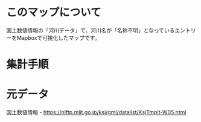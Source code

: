 # このマップについて
 国土数値情報の「河川データ」で、河川名が「名称不明」となっているエントリーをMapboxで可視化したマップです。

# 集計手順

# 元データ 
国土数値情報 - https://nlftp.mlit.go.jp/ksj/gml/datalist/KsjTmplt-W05.html
